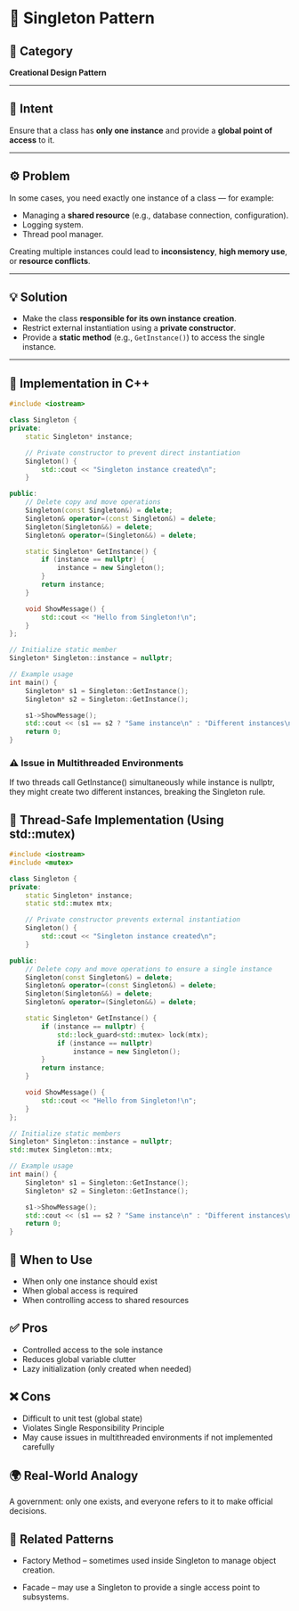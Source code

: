 # 🧠 Singleton Pattern

## 📖 Category
**Creational Design Pattern**

---

## 🎯 Intent
Ensure that a class has **only one instance** and provide a **global point of access** to it.

---

## ⚙️ Problem
In some cases, you need exactly one instance of a class — for example:
- Managing a **shared resource** (e.g., database connection, configuration).
- Logging system.
- Thread pool manager.

Creating multiple instances could lead to **inconsistency**, **high memory use**, or **resource conflicts**.

---

## 💡 Solution
- Make the class **responsible for its own instance creation**.
- Restrict external instantiation using a **private constructor**.
- Provide a **static method** (e.g., `GetInstance()`) to access the single instance.

---

## 🧩 Implementation in C++

```cpp
#include <iostream>

class Singleton {
private:
    static Singleton* instance;

    // Private constructor to prevent direct instantiation
    Singleton() {
        std::cout << "Singleton instance created\n";
    }

public:
    // Delete copy and move operations
    Singleton(const Singleton&) = delete;
    Singleton& operator=(const Singleton&) = delete;
    Singleton(Singleton&&) = delete;
    Singleton& operator=(Singleton&&) = delete;

    static Singleton* GetInstance() {
        if (instance == nullptr) {
            instance = new Singleton();
        }
        return instance;
    }

    void ShowMessage() {
        std::cout << "Hello from Singleton!\n";
    }
};

// Initialize static member
Singleton* Singleton::instance = nullptr;

// Example usage
int main() {
    Singleton* s1 = Singleton::GetInstance();
    Singleton* s2 = Singleton::GetInstance();

    s1->ShowMessage();
    std::cout << (s1 == s2 ? "Same instance\n" : "Different instances\n");
    return 0;
}
```
### ⚠️ Issue in Multithreaded Environments

If two threads call GetInstance() simultaneously while instance is nullptr,
they might create two different instances, breaking the Singleton rule.

## 🧱 Thread-Safe Implementation (Using std::mutex)

```cpp
#include <iostream>
#include <mutex>

class Singleton {
private:
    static Singleton* instance;
    static std::mutex mtx;

    // Private constructor prevents external instantiation
    Singleton() {
        std::cout << "Singleton instance created\n";
    }

public:
    // Delete copy and move operations to ensure a single instance
    Singleton(const Singleton&) = delete;
    Singleton& operator=(const Singleton&) = delete;
    Singleton(Singleton&&) = delete;
    Singleton& operator=(Singleton&&) = delete;

    static Singleton* GetInstance() {
        if (instance == nullptr) {
            std::lock_guard<std::mutex> lock(mtx);
            if (instance == nullptr)
                instance = new Singleton();
        }
        return instance;
    }

    void ShowMessage() {
        std::cout << "Hello from Singleton!\n";
    }
};

// Initialize static members
Singleton* Singleton::instance = nullptr;
std::mutex Singleton::mtx;

// Example usage
int main() {
    Singleton* s1 = Singleton::GetInstance();
    Singleton* s2 = Singleton::GetInstance();

    s1->ShowMessage();
    std::cout << (s1 == s2 ? "Same instance\n" : "Different instances\n");
    return 0;
}
```

## 🧠 When to Use
- When only one instance should exist
- When global access is required
- When controlling access to shared resources

## ✅ Pros
- Controlled access to the sole instance
- Reduces global variable clutter
- Lazy initialization (only created when needed)

## ❌ Cons
- Difficult to unit test (global state)
- Violates Single Responsibility Principle
- May cause issues in multithreaded environments if not implemented carefully

## 🌍 Real-World Analogy
A government: only one exists, and everyone refers to it to make official decisions.

## 📘 Related Patterns

- Factory Method – sometimes used inside Singleton to manage object creation.

- Facade – may use a Singleton to provide a single access point to subsystems.